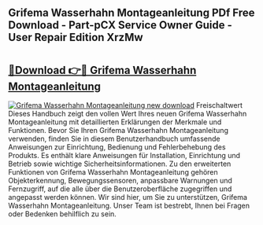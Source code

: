 ## Grifema Wasserhahn Montageanleitung PDf Free Download - Part-pCX Service Owner Guide - User Repair Edition XrzMw

# <h2><a href="http://df8470.blite.top/?on=Grifema+Wasserhahn+Montageanleitung">🔗Download 👉🔴 Grifema Wasserhahn Montageanleitung</a></h2>

[![Grifema Wasserhahn Montageanleitung new download](https://i.imgur.com/lujVjoI.png)](http://df8470.blite.top/?on=Grifema+Wasserhahn+Montageanleitung)
Freischaltwert Dieses Handbuch zeigt den vollen Wert Ihres neuen Grifema Wasserhahn Montageanleitung mit detaillierten Erklärungen der Merkmale und Funktionen. Bevor Sie Ihren Grifema Wasserhahn Montageanleitung verwenden, finden Sie in diesem Benutzerhandbuch umfassende Anweisungen zur Einrichtung, Bedienung und Fehlerbehebung des Produkts. Es enthält klare Anweisungen für Installation, Einrichtung und Betrieb sowie wichtige Sicherheitsinformationen. Zu den erweiterten Funktionen von Grifema Wasserhahn Montageanleitung gehören Objekterkennung, Bewegungssensoren, anpassbare Warnungen und Fernzugriff, auf die alle über die Benutzeroberfläche zugegriffen und angepasst werden können. Wir sind hier, um Sie zu unterstützen, Grifema Wasserhahn Montageanleitung. Unser Team ist bestrebt, Ihnen bei Fragen oder Bedenken behilflich zu sein.
